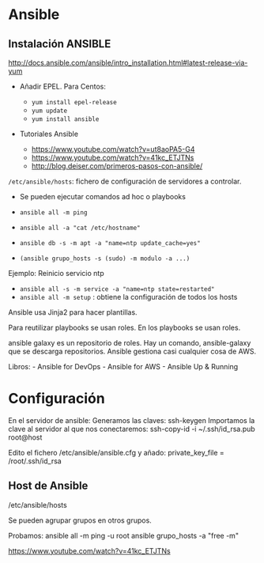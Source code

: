 Ansible
=======

## Instalación ANSIBLE


http://docs.ansible.com/ansible/intro_installation.html#latest-release-via-yum

* Añadir EPEL. Para Centos:
	* ```yum install epel-release```
	* ```yum update```
	* ```yum install ansible```

* Tutoriales Ansible
	* https://www.youtube.com/watch?v=ut8aoPA5-G4
	* https://www.youtube.com/watch?v=41kc_ETJTNs
	* http://blog.deiser.com/primeros-pasos-con-ansible/

 ```/etc/ansible/hosts```: fichero de configuración de servidores a controlar.

* Se pueden ejecutar comandos ad hoc o playbooks

* ```ansible all -m ping```
* ```ansible all -a "cat /etc/hostname"```
* ```ansible db -s -m apt -a "name=ntp update_cache=yes"```
* ```(ansible grupo_hosts -s (sudo) -m modulo -a ...)```

Ejemplo: Reinicio servicio ntp
* ```ansible all -s -m service -a "name=ntp state=restarted"```
* ```ansible all -m setup``` : obtiene la configuración de todos los hosts

Ansible usa Jinja2 para hacer plantillas.

Para reutilizar playbooks se usan roles. En los playbooks se usan roles. 

ansible galaxy es un repositorio de roles. Hay un comando, ansible-galaxy que se descarga repositorios. 
Ansible gestiona casi cualquier cosa de AWS. 

Libros:
	- Ansible for DevOps
	- Ansible for AWS
	- Ansible Up & Running
	
Configuración
=============

En el servidor de ansible:
Generamos las claves:
ssh-keygen
Importamos la clave al servidor al que nos conectaremos:
ssh-copy-id -i ~/.ssh/id_rsa.pub root@host

Edito el fichero /etc/ansible/ansible.cfg y añado:
private_key_file = /root/.ssh/id_rsa

## Host de Ansible
/etc/ansible/hosts 

Se pueden agrupar grupos en otros grupos.

Probamos:
ansible all -m ping -u root
ansible grupo_hosts -a "free -m"


https://www.youtube.com/watch?v=41kc_ETJTNs
